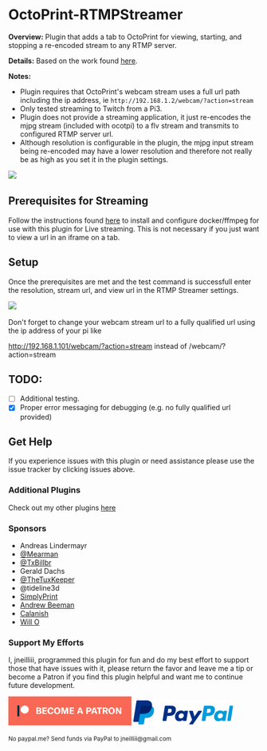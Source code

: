 # OctoPrint-RTMPStreamer
**Overview:** Plugin that adds a tab to OctoPrint for viewing, starting, and stopping a re-encoded stream to any RTMP server.

**Details:** Based on the work found [here](https://blog.alexellis.io/live-stream-with-docker/).

**Notes:** 
- Plugin requires that OctoPrint's webcam stream uses a full url path including the ip address, ie `http://192.168.1.2/webcam/?action=stream`
- Only tested streaming to Twitch from a Pi3.
- Plugin does not provide a streaming application, it just re-encodes the mjpg stream (included with ocotpi) to a flv stream and transmits to configured RTMP server url.
- Although resolution is configurable in the plugin, the mjpg input stream being re-encoded may have a lower resolution and therefore not really be as high as you set it in the plugin settings.

<img src="https://raw.githubusercontent.com/jneilliii/Octoprint-RTMPStreamer/master/tab_screenshot.jpg">

## Prerequisites for Streaming
Follow the instructions found [here](docker_instructions.md) to install and configure docker/ffmpeg for use with this plugin for Live streaming. This is not necessary if you just want to view a url in an iframe on a tab.

## Setup
Once the prerequisites are met and the test command is successfull enter the resolution, stream url, and view url in the RTMP Streamer settings.

<img src="https://raw.githubusercontent.com/jneilliii/Octoprint-RTMPStreamer/master/settings_screenshot.jpg">

Don't forget to change your webcam stream url to a fully qualified url using the ip address of your pi like

http://192.168.1.101/webcam/?action=stream instead of /webcam/?action=stream

## TODO:
* [ ] Additional testing.
* [X] Proper error messaging for debugging (e.g. no fully qualified url provided)

## Get Help

If you experience issues with this plugin or need assistance please use the issue tracker by clicking issues above.

### Additional Plugins

Check out my other plugins [here](https://plugins.octoprint.org/by_author/#jneilliii)

### Sponsors
- Andreas Lindermayr
- [@Mearman](https://github.com/Mearman)
- [@TxBillbr](https://github.com/TxBillbr)
- Gerald Dachs
- [@TheTuxKeeper](https://github.com/thetuxkeeper)
- @tideline3d
- [SimplyPrint](https://simplyprint.dk/)
- [Andrew Beeman](https://github.com/Kiendeleo)
- [Calanish](https://github.com/calanish)
- [Will O](https://github.com/4wrxb)

### Support My Efforts
I, jneilliii, programmed this plugin for fun and do my best effort to support those that have issues with it, please return the favor and leave me a tip or become a Patron if you find this plugin helpful and want me to continue future development.

[![Patreon](patreon-with-text-new.png)](https://www.patreon.com/jneilliii) [![paypal](paypal-with-text.png)](https://paypal.me/jneilliii)

<small>No paypal.me? Send funds via PayPal to jneilliii&#64;gmail&#46;com</small>
